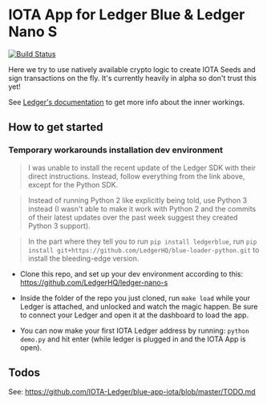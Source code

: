 # IOTA App for Ledger Blue & Ledger Nano S

[![Build Status](https://travis-ci.org/IOTA-Ledger/blue-app-iota.svg?branch=master)](https://travis-ci.org/IOTA-Ledger/blue-app-iota)

Here we try to use natively available crypto logic to create IOTA Seeds and sign transactions on the fly. It's currently heavily in alpha so don't trust this yet!

See [Ledger's documentation](http://ledger.readthedocs.io) to get more info about the inner workings.

## How to get started

### Temporary workarounds installation dev environment

> I was unable to install the recent update of the Ledger SDK with their direct instructions. Instead, follow everything from the link above, except for the Python SDK.

> Instead of running Python 2 like explicitly being told, use Python 3 instead (I wasn't able to make it work with Python 2 and the commits of their latest updates over the past week suggest they created Python 3 support).

> In the part where they tell you to run `pip install ledgerblue`, run `pip install git+https://github.com/LedgerHQ/blue-loader-python.git` to install the bleeding-edge version.

- Clone this repo, and set up your dev environment according to this: <https://github.com/LedgerHQ/ledger-nano-s>

- Inside the folder of the repo you just cloned, run `make load` while your Ledger is attached, and unlocked and watch the magic happen. Be sure to connect your Ledger and open it at the dashboard to load the app.

- You can now make your first IOTA Ledger address by running: `python demo.py` and hit enter (while ledger is plugged in and the IOTA App is open).

## Todos

See: https://github.com/IOTA-Ledger/blue-app-iota/blob/master/TODO.md
